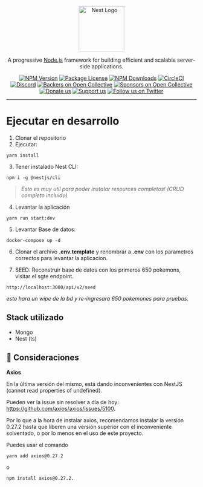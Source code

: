 <p align="center">
  <a href="http://nestjs.com/" target="blank"><img src="https://nestjs.com/img/logo-small.svg" width="120" alt="Nest Logo" /></a>
</p>

[circleci-image]: https://img.shields.io/circleci/build/github/nestjs/nest/master?token=abc123def456
[circleci-url]: https://circleci.com/gh/nestjs/nest

  <p align="center">A progressive <a href="http://nodejs.org" target="_blank">Node.js</a> framework for building efficient and scalable server-side applications.</p>
    <p align="center">
<a href="https://www.npmjs.com/~nestjscore" target="_blank"><img src="https://img.shields.io/npm/v/@nestjs/core.svg" alt="NPM Version" /></a>
<a href="https://www.npmjs.com/~nestjscore" target="_blank"><img src="https://img.shields.io/npm/l/@nestjs/core.svg" alt="Package License" /></a>
<a href="https://www.npmjs.com/~nestjscore" target="_blank"><img src="https://img.shields.io/npm/dm/@nestjs/common.svg" alt="NPM Downloads" /></a>
<a href="https://circleci.com/gh/nestjs/nest" target="_blank"><img src="https://img.shields.io/circleci/build/github/nestjs/nest/master" alt="CircleCI" /></a>
<a href="https://discord.gg/G7Qnnhy" target="_blank"><img src="https://img.shields.io/badge/discord-online-brightgreen.svg" alt="Discord"/></a>
<a href="https://opencollective.com/nest#backer" target="_blank"><img src="https://opencollective.com/nest/backers/badge.svg" alt="Backers on Open Collective" /></a>
<a href="https://opencollective.com/nest#sponsor" target="_blank"><img src="https://opencollective.com/nest/sponsors/badge.svg" alt="Sponsors on Open Collective" /></a>
  <a href="https://paypal.me/kamilmysliwiec" target="_blank"><img src="https://img.shields.io/badge/Donate-PayPal-ff3f59.svg" alt="Donate us"/></a>
    <a href="https://opencollective.com/nest#sponsor"  target="_blank"><img src="https://img.shields.io/badge/Support%20us-Open%20Collective-41B883.svg" alt="Support us"></a>
  <a href="https://twitter.com/nestframework" target="_blank"><img src="https://img.shields.io/twitter/follow/nestframework.svg?style=social&label=Follow" alt="Follow us on Twitter"></a>
</p>
  <!--[![Backers on Open Collective](https://opencollective.com/nest/backers/badge.svg)](https://opencollective.com/nest#backer)
  [![Sponsors on Open Collective](https://opencollective.com/nest/sponsors/badge.svg)](https://opencollective.com/nest#sponsor)-->

---

# Ejecutar en desarrollo
1. Clonar el repositorio
2. Ejecutar:
```
yarn install
```

3. Tener instalado Nest CLI:
```
npm i -g @nestjs/cli
```
> *Esto es muy util para poder instalar resources completos! (CRUD completo incluido)*

4. Levantar la aplicación
```
yarn run start:dev
```

5. Levantar Base de datos:
```
docker-compose up -d
```

6. Clonar el archivo __.env.template__ y renombrar a __.env__ con los parametros correctos para levantar la aplicacion.


7. SEED: Reconstruir base de datos con los primeros 650 pokemons, visitar el sgte endpoint.
```
http://localhost:3000/api/v2/seed
``` 
_esto  hara un wipe de la bd y re-ingresara 650 pokemones para pruebas._

## Stack utilizado
* Mongo
* Nest (ts)


## 🚨 Consideraciones


**Axios**


En la última versión del mismo, está dando inconvenientes con NestJS (cannot read properties of undefined).

Pueden ver la issue sin resolver a día de hoy: https://github.com/axios/axios/issues/5100.



Por lo que a la hora de instalar axios, recomendamos instalar la versión 0.27.2 hasta que liberen una versión superior con el inconveniente solventado, o por lo menos en el uso de este proyecto.

Puedes usar el comando
``` 
yarn add axios@0.27.2
```
 o 
```
npm install axios@0.27.2.
```
